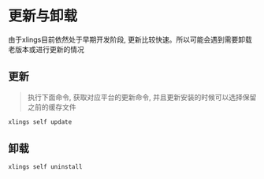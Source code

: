 # 更新与卸载

由于xlings目前依然处于早期开发阶段, 更新比较快速。所以可能会遇到需要卸载老版本或进行更新的情况

## 更新

> 执行下面命令, 获取对应平台的更新命令, 并且更新安装的时候可以选择保留之前的缓存文件

```bash
xlings self update
```

## 卸载

```bash
xlings self uninstall
```